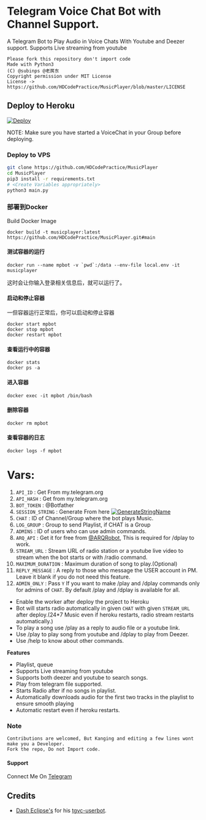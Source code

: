# Telegram Voice Chat Bot with Channel Support.

A Telegram Bot to Play Audio in Voice Chats With Youtube and Deezer support.
Supports Live streaming from youtube

```
Please fork this repository don't import code
Made with Python3
(C) @subinps @老房东
Copyright permission under MIT License
License -> https://github.com/HDCodePractice/MusicPlayer/blob/master/LICENSE

```

## Deploy to Heroku

[![Deploy](https://www.herokucdn.com/deploy/button.svg)](https://heroku.com/deploy?template=https://github.com/HDCodePractice/MusicPlayer)

NOTE: Make sure you have started a VoiceChat in your Group before deploying.
### Deploy to VPS

```sh
git clone https://github.com/HDCodePractice/MusicPlayer
cd MusicPlayer
pip3 install -r requirements.txt
# <Create Variables appropriately>
python3 main.py
```

### 部署到Docker

Build Docker Image

```
docker build -t musicplayer:latest https://github.com/HDCodePractice/MusicPlayer.git#main
```

#### 测试容器的运行

```
docker run --name mpbot -v `pwd`:/data --env-file local.env -it musicplayer
```

这时会让你输入登录相关信息后，就可以运行了。


#### 启动和停止容器

一但容器运行正常后，你可以启动和停止容器

```
docker start mpbot
docker stop mpbot
docker restart mpbot
```

#### 查看运行中的容器

```
docker stats 
docker ps -a
```

#### 进入容器

```
docker exec -it mpbot /bin/bash
```

#### 删除容器

```
docker rm mpbot
```

#### 查看容器的日志

```
docker logs -f mpbot
```


# Vars:
1. `API_ID` : Get From my.telegram.org
2. `API_HASH` : Get from my.telegram.org
3. `BOT_TOKEN` : @Botfather
4. `SESSION_STRING` : Generate From here [![GenerateStringName](https://img.shields.io/badge/repl.it-generateStringName-yellowgreen)](https://repl.it/@subinps/getStringName)
5. `CHAT` : ID of Channel/Group where the bot plays Music.
6. `LOG_GROUP` : Group to send Playlist, if CHAT is a Group
7. `ADMINS` : ID of users who can use admin commands.
8. `ARQ_API` : Get it for free from [@ARQRobot](https://telegram.dog/ARQRobot), This is required for /dplay to work.
9. `STREAM_URL` : Stream URL of radio station or a youtube live video to stream when the bot starts or with /radio command.
10. `MAXIMUM_DURATION` : Maximum duration of song to play.(Optional)
11. `REPLY_MESSAGE` : A reply to those who message the USER account in PM. Leave it blank if you do not need this feature. 
12. `ADMIN_ONLY` : Pass `Y` If you want to make /play and /dplay commands only for admins of `CHAT`. By default /play and /dplay is available for all.

- Enable the worker after deploy the project to Heroku
- Bot will starts radio automatically in given `CHAT` with given `STREAM_URL` after deploy.(24*7 Music even if heroku restarts, radio stream restarts automatically.)  
- To play a song use /play as a reply to audio file or a youtube link.
- Use /play <song name> to play song from youtube and /dplay <song name> to play from Deezer.
- Use /help to know about other commands.

**Features**

- Playlist, queue
- Supports Live streaming from youtube
- Supports both deezer and youtube to search songs.
- Play from telegram file supported.
- Starts Radio after if no songs in playlist.
- Automatically downloads audio for the first two tracks in the playlist to ensure smooth playing
- Automatic restart even if heroku restarts.

### Note

```
Contributions are welcomed, But Kanging and editing a few lines wont make you a Developer.
Fork the repo, Do not Import code.

```
#### Support

Connect Me On [Telegram](https://telegram.dog/subinps_bot)

## Credits 
- [Dash Eclipse's](https://github.com/dashezup) for his [tgvc-userbot](https://github.com/callsmusic/tgvc-userbot).


